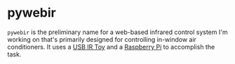 # pywebir

`pywebir` is the preliminary name for a web-based infrared control system I'm
working on that's primarily designed for controlling in-window air
conditioners. It uses a [USB IR
Toy](http://dangerousprototypes.com/docs/USB_Infrared_Toy) and a [Raspberry
Pi](http://www.raspberrypi.org/) to accomplish the task.
